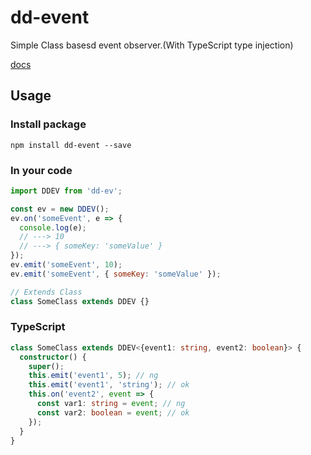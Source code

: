# dd-event
Simple Class basesd event observer.(With TypeScript type injection)

[docs](https://dadajam4.github.io/dd-event/modules/_ddev_.html)

## Usage

### Install package
```
npm install dd-event --save
```

### In your code
```JavaScript
import DDEV from 'dd-ev';

const ev = new DDEV();
ev.on('someEvent', e => {
  console.log(e);
  // ---> 10
  // ---> { someKey: 'someValue' }
});
ev.emit('someEvent', 10);
ev.emit('someEvent', { someKey: 'someValue' });

// Extends Class
class SomeClass extends DDEV {}
```

### TypeScript
```TypeScript
class SomeClass extends DDEV<{event1: string, event2: boolean}> {
  constructor() {
    super();
    this.emit('event1', 5); // ng
    this.emit('event1', 'string'); // ok
    this.on('event2', event => {
      const var1: string = event; // ng
      const var2: boolean = event; // ok
    });
  }
}
```